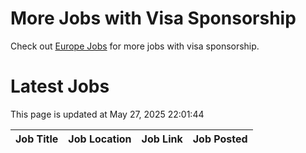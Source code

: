 # More Jobs with Visa Sponsorship

Check out [Europe Jobs](https://github.com/sureshparimi/europejobs#latest-jobs) for more jobs with visa sponsorship.

# Latest Jobs

This page is updated at May 27, 2025 22:01:44

| Job Title | Job Location | Job Link | Job Posted |
| --- | --- | --- | --- |
